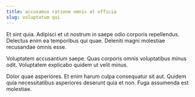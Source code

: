 ```yaml
---
title: accusamus ratione omnis at officia
slug: voluptatum qui
---
```


Et sint quia. Adipisci et ut nostrum in saepe odio corporis repellendus. Delectus enim ea temporibus qui quae. Deleniti magni molestiae recusandae omnis esse.

Voluptatem accusantium saepe. Quas corporis omnis voluptatibus minus odit. Voluptatem explicabo quidem ut velit minus.

Dolor quae asperiores. Et enim harum culpa consequatur sit aut. Quidem quia necessitatibus asperiores deserunt quia et non. Fuga assumenda est molestiae.
